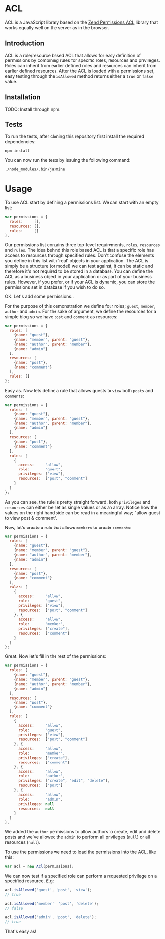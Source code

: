 # ACL

ACL is a JavaScript library based on the [Zend Permissions ACL](https://github.com/zendframework/zend-permissions-acl) library that works equally well on the server as in the browser.

## Introduction

ACL is a role/resource based ACL that allows for easy definition of permissions by combining rules for specific roles, resources and privileges. Roles can inherit from earlier defined roles and resources can inherit from earlier defined resources. After the ACL is loaded with a permissions set, easy testing through the `isAllowed` method returns either a `true` or `false` value.

## Installation

TODO: Install through npm.

## Tests

To run the tests, after cloning this repository first install the required dependencies:

    npm install

You can now run the tests by issuing the following command:

    ./node_modules/.bin/jasmine

# Usage

To use ACL start by defining a permissions list. We can start with an empty list:

```javascript
var permissions = {
  roles:     [],
  resources: [],
  rules:     []
};
```

Our permissions list contains three top-level requirements, `roles`, `resources` and `rules`. The idea behind this role based ACL is that a specific role has access to resources through specified rules. Don't confuse the elements you define in this list with 'real' objects in your application. The ACL is simply be a structure (or model) we can test against, it can be static and therefore it's not required to be stored in a database. You can define the ACL as a business object in your application or as part of your business rules. However, if you prefer, or if your ACL is dynamic, you can store the permissions set in database if you wish to do so.

OK. Let's add some permissions..

For the purpose of this demonstration we define four roles; `guest`, `member`, `author` and `admin`. For the sake of argument, we define the resources for a simple blog so we have `post` and `comment` as resources:

```javascript
var permissions = {
  roles: [
    {name: "guest"},
    {name: "member", parent: "guest"},
    {name: "author", parent: "member"},
    {name: "admin"}
  ],
  resources: [
    {name: "post"},
    {name: "comment"}
  ],
  rules: []
};
```

Easy as. Now lets define a rule that allows guests to `view` both `posts` and `comments`:

```javascript
var permissions = {
  roles: [
    {name: "guest"},
    {name: "member", parent: "guest"},
    {name: "author", parent: "member"},
    {name: "admin"}
  ],
  resources: [
    {name: "post"},
    {name: "comment"}
  ],
  rules: [
    {
      access:     "allow",
      role:       "guest",
      privileges: ["view"],
      resources:  ["post", "comment"]
    }
  ]
};
```

As you can see, the rule is pretty straight forward. both `privileges` and `resources` can either be set as single values or as an array. Notice how the values on the right hand side can be read in a meaningful way; "allow guest to view post & comment".

Now, let's create a rule that allows `members` to create `comments`:

```javascript
var permissions = {
  roles: [
    {name: "guest"},
    {name: "member", parent: "guest"},
    {name: "author", parent: "member"},
    {name: "admin"}
  ],
  resources: [
    {name: "post"},
    {name: "comment"}
  ],
  rules: [
    {
      access:     "allow",
      role:       "guest",
      privileges: ["view"],
      resources:  ["post", "comment"]
    }, {
      access:     "allow",
      role:       "member",
      privileges: ["create"],
      resources:  ["comment"]
    }
  ]
};
```

Great. Now let's fill in the rest of the permissions:

```javascript
var permissions = {
  roles: [
    {name: "guest"},
    {name: "member", parent: "guest"},
    {name: "author", parent: "member"},
    {name: "admin"}
  ],
  resources: [
    {name: "post"},
    {name: "comment"}
  ],
  rules: [
    {
      access:     "allow",
      role:       "guest",
      privileges: ["view"],
      resources:  ["post", "comment"]
    }, {
      access:     "allow",
      role:       "member",
      privileges: ["create"],
      resources:  ["comment"]
    }, {
      access:     "allow",
      role:       "author",
      privileges: ["create", "edit", "delete"],
      resources:  ["post"]
    }, {
      access:     "allow",
      role:       "admin",
      privileges: null,
      resources:  null
    }
  ]
};
```

We added the `author` permissions to allow authors to create, edit and delete posts and we've allowed the `admin` to perform all privileges (`null`) or all resources (`null`).

To use the permissions we need to load the permissions into the ACL, like this:

```javascript
var acl = new Acl(permissions);
```

We can now test if a specified role can perform a requested privilege on a specified resource. E.g:

```javascript
acl.isAllowed('guest', 'post', 'view');
// true

acl.isAllowed('member', 'post', 'delete');
// false

acl.isAllowed('admin', 'post', 'delete');
// true
```

That's easy as!
